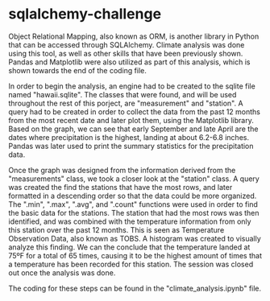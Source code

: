 # sqlalchemy-challenge

Object Relational Mapping, also known as ORM, is another library in Python that can be accessed through SQLAlchemy. Climate analysis was done using this tool, as well as other skills that have been previously shown. Pandas and Matplotlib were also utilized as part of this analysis, which is shown towards the end of the coding file. 

In order to begin the analysis, an engine had to be created to the sqlite file named "hawaii.sqlite". The classes that were found, and will be used throughout the rest of this porject, are "measurement" and "station". A query had to be created in order to collect the data from the past 12 months from the most recent date and later plot them, using the Matplotlib library. Based on the graph, we can see that early September and late April are the dates where precipitation is the highest, landing at about 6.2-6.8 inches. Pandas was later used to print the summary statistics for the precipitation data.

Once the graph was designed from the information derived from the "measurements" class, we took a closer look at the "station" class. A query was created the find the stations that have the most rows, and later formatted in a descending order so that the data could be more organized. The ".min", ".max", ".avg", and ".count"  functions were used in order to find the basic data for the stations. The station that had the most rows was then identified, and was combined with the temperature information from only this station over the past 12 months. This is seen as Temperature Observation Data, also known as TOBS. A histogram was created to visually analyze this finding. We can the conclude that the temperature landed at 75ºF for a total of 65 times, causing it to be the highest amount of times that a temperature has been recorded for this station. The session was closed out once the analysis was done. 

The coding for these steps can be found in the "climate_analysis.ipynb" file.
